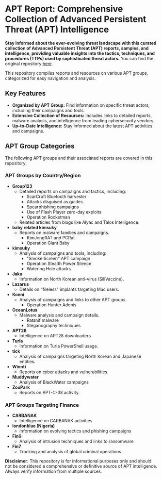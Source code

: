 # APT Report: Comprehensive Collection of Advanced Persistent Threat (APT) Intelligence

**Stay informed about the ever-evolving threat landscape with this curated collection of Advanced Persistent Threat (APT) reports, samples, and intelligence, providing valuable insights into the tactics, techniques, and procedures (TTPs) used by sophisticated threat actors.**  You can find the original repository [here](https://github.com/blackorbird/APT_REPORT).

This repository compiles reports and resources on various APT groups, categorized for easy navigation and analysis.

## Key Features

*   **Organized by APT Group:**  Find information on specific threat actors, including their campaigns and tools.
*   **Extensive Collection of Resources:** Includes links to detailed reports, malware analysis, and intelligence from leading cybersecurity vendors.
*   **Up-to-Date Intelligence:** Stay informed about the latest APT activities and campaigns.

## APT Group Categories

The following APT groups and their associated reports are covered in this repository:

### APT Groups by Country/Region

*   **Group123**
    *   Detailed reports on campaigns and tactics, including:
        *   ScarCruft Bluetooth harvester
        *   Attacks disguised as guides
        *   Spearphishing campaigns
        *   Use of Flash Player zero-day exploits
        *   Operation Rocketman
    *   Related articles from blogs like Alyac and Talos Intelligence.
*   **baby related kimsuky**
    *   Reports on malware families and campaigns.
        *   KimJongRAT and PCRat
        *   Operation Giant Baby
*   **kimsuky**
    *   Analysis of campaigns and tools, including:
        *   "Smoke Screen" APT campaign
        *   Operation Stealth Power Silence
        *   Watering Hole attacks
*   **Jaku**
    *   Information on North Korean anti-virus (SiliVaccine).
*   **Lazarus**
    *   Details on "fileless" implants targeting Mac users.
*   **Konni**
    *   Analysis of campaigns and links to other APT groups.
        *   Operation Hunter Adonis
*   **OceanLotus**
    *   Malware analysis and campaign details.
        *   Ratsnif malware
        *   Steganography techniques
*   **APT28**
    *   Intelligence on APT28 downloaders
*   **Turla**
    *   Information on Turla PowerShell usage.
*   **tick**
    *   Analysis of campaigns targeting North Korean and Japanese entities.
*   **Winnti**
    *   Reports on cyber attacks and vulnerabilities.
*   **Muddywater**
    *   Analysis of BlackWater campaigns
*   **ZooPark**
    *   Reports on APT-C-38 activity.

### APT Groups Targeting Finance

*   **CARBANAK**
    *   Intelligence on CARBANAK activities
*   **londonblue (Nigeria)**
    *   Information on evolving tactics and phishing campaigns
*   **Fin6**
    *   Analysis of intrusion techniques and links to ransomware
*   **Fin7**
    *   Tracking and analysis of global criminal operations

**Disclaimer:** This repository is for informational purposes only and should not be considered a comprehensive or definitive source of APT intelligence. Always verify information from multiple sources.